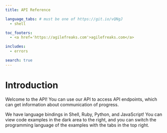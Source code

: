 ```yaml
---
title: API Reference

language_tabs: # must be one of https://git.io/vQNgJ
  - shell

toc_footers:
  - <a href='https://agilefreaks.com'>agilefreaks.com</a>

includes:
  - errors

search: true
---
```


# Introduction

Welcome to the API! You can use our API to access API endpoints, which can get information about communication of progress.

We have language bindings in Shell, Ruby, Python, and JavaScript! You can view code examples in the dark area to the right, and you can switch the programming language of the examples with the tabs in the top right.
